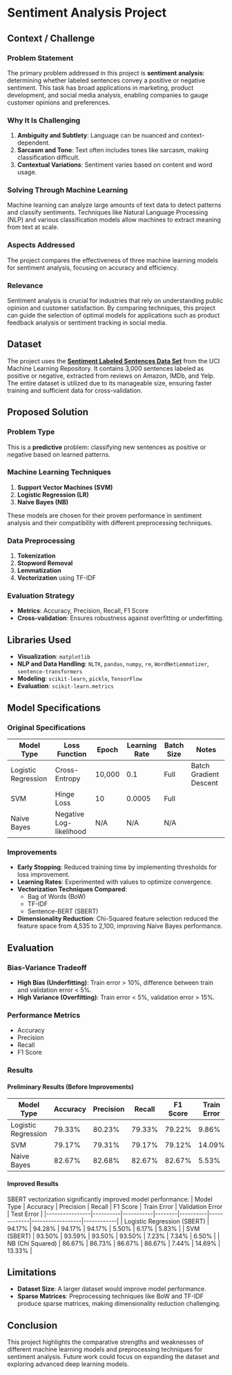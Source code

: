 # Sentiment Analysis Project

## Context / Challenge

### Problem Statement
The primary problem addressed in this project is **sentiment analysis**: determining whether labeled sentences convey a positive or negative sentiment. This task has broad applications in marketing, product development, and social media analysis, enabling companies to gauge customer opinions and preferences.

### Why It Is Challenging
1. **Ambiguity and Subtlety**: Language can be nuanced and context-dependent.
2. **Sarcasm and Tone**: Text often includes tones like sarcasm, making classification difficult.
3. **Contextual Variations**: Sentiment varies based on content and word usage.

### Solving Through Machine Learning
Machine learning can analyze large amounts of text data to detect patterns and classify sentiments. Techniques like Natural Language Processing (NLP) and various classification models allow machines to extract meaning from text at scale.

### Aspects Addressed
The project compares the effectiveness of three machine learning models for sentiment analysis, focusing on accuracy and efficiency.

### Relevance
Sentiment analysis is crucial for industries that rely on understanding public opinion and customer satisfaction. By comparing techniques, this project can guide the selection of optimal models for applications such as product feedback analysis or sentiment tracking in social media.

## Dataset

The project uses the [**Sentiment Labeled Sentences Data Set**](https://archive.ics.uci.edu/dataset/331/sentiment+labelled+sentences) from the UCI Machine Learning Repository. It contains 3,000 sentences labeled as positive or negative, extracted from reviews on Amazon, IMDb, and Yelp. The entire dataset is utilized due to its manageable size, ensuring faster training and sufficient data for cross-validation.

## Proposed Solution

### Problem Type
This is a **predictive** problem: classifying new sentences as positive or negative based on learned patterns.

### Machine Learning Techniques
1. **Support Vector Machines (SVM)**
2. **Logistic Regression (LR)**
3. **Naive Bayes (NB)**

These models are chosen for their proven performance in sentiment analysis and their compatibility with different preprocessing techniques.

### Data Preprocessing
1. **Tokenization**
2. **Stopword Removal**
3. **Lemmatization**
4. **Vectorization** using TF-IDF

### Evaluation Strategy
- **Metrics**: Accuracy, Precision, Recall, F1 Score
- **Cross-validation**: Ensures robustness against overfitting or underfitting.

## Libraries Used
- **Visualization**: `matplotlib`
- **NLP and Data Handling**: `NLTK`, `pandas`, `numpy`, `re`, `WordNetLemmatizer`, `sentence-transformers`
- **Modeling**: `scikit-learn`, `pickle`, `TensorFlow`
- **Evaluation**: `scikit-learn.metrics`


## Model Specifications

### Original Specifications
| Model Type         | Loss Function          | Epoch | Learning Rate | Batch Size | Notes                  |
|--------------------|------------------------|-------|---------------|------------|------------------------|
| Logistic Regression | Cross-Entropy          | 10,000 | 0.1           | Full       | Batch Gradient Descent |
| SVM                | Hinge Loss            | 10    | 0.0005        | Full       |                        |
| Naive Bayes        | Negative Log-likelihood | N/A   | N/A           | N/A        |                        |

### Improvements
- **Early Stopping**: Reduced training time by implementing thresholds for loss improvement.
- **Learning Rates**: Experimented with values to optimize convergence.
- **Vectorization Techniques Compared**:
  - Bag of Words (BoW)
  - TF-IDF
  - Sentence-BERT (SBERT)
- **Dimensionality Reduction**: Chi-Squared feature selection reduced the feature space from 4,535 to 2,100, improving Naive Bayes performance.

## Evaluation

### Bias-Variance Tradeoff
- **High Bias (Underfitting)**: Train error > 10%, difference between train and validation error < 5%.
- **High Variance (Overfitting)**: Train error < 5%, validation error > 15%.

### Performance Metrics
- Accuracy
- Precision
- Recall
- F1 Score

### Results
#### Preliminary Results (Before Improvements)
| Model Type     | Accuracy | Precision | Recall | F1 Score | Train Error | Validation Error | Test Error |
|----------------|----------|-----------|--------|----------|-------------|------------------|------------|
| Logistic Regression | 79.33%  | 80.23%    | 79.33% | 79.22%   | 9.86%       | 22.99%           | 20.67%     |
| SVM            | 79.17%  | 79.31%    | 79.17% | 79.12%   | 14.09%      | 24.37%           | 20.83%     |
| Naive Bayes    | 82.67%  | 82.68%    | 82.67% | 82.67%   | 5.53%       | 20.65%           | 17.33%     |

#### Improved Results
SBERT vectorization significantly improved model performance:
| Model Type     | Accuracy | Precision | Recall | F1 Score | Train Error | Validation Error | Test Error |
|----------------|----------|-----------|--------|----------|-------------|------------------|------------|
| Logistic Regression (SBERT) | 94.17%  | 94.28%    | 94.17% | 94.17%   | 5.50%       | 6.17%            | 5.83%      |
| SVM (SBERT)    | 93.50%  | 93.59%    | 93.50% | 93.50%   | 7.23%       | 7.34%            | 6.50%      |
| NB (Chi Squared)    | 86.67%  | 86.73%    | 86.67% | 86.67%   | 7.44%       | 14.69%           | 13.33%      |

## Limitations
- **Dataset Size**: A larger dataset would improve model performance.
- **Sparse Matrices**: Preprocessing techniques like BoW and TF-IDF produce sparse matrices, making dimensionality reduction challenging.

## Conclusion
This project highlights the comparative strengths and weaknesses of different machine learning models and preprocessing techniques for sentiment analysis. Future work could focus on expanding the dataset and exploring advanced deep learning models.
